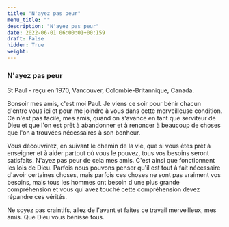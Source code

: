 ```yaml
---
title: "N'ayez pas peur"
menu_title: ""
description: "N'ayez pas peur"
date: 2022-06-01 06:00:01+00:159
draft: False
hidden: True
weight:
---
```

### N'ayez pas peur

St Paul - reçu en 1970, Vancouver, Colombie-Britannique, Canada.

Bonsoir mes amis, c'est moi Paul. Je viens ce soir pour bénir chacun d'entre vous ici et pour me joindre à vous dans cette merveilleuse condition. Ce n'est pas facile, mes amis, quand on s'avance en tant que serviteur de Dieu et que l'on est prêt à abandonner et à renoncer à beaucoup de choses que l'on a trouvées nécessaires à son bonheur.

Vous découvrirez, en suivant le chemin de la vie, que si vous êtes prêt à enseigner et à aider partout où vous le pouvez, tous vos besoins seront satisfaits. N'ayez pas peur de cela mes amis. C'est ainsi que fonctionnent les lois de Dieu. Parfois nous pouvons penser qu'il est tout à fait nécessaire d'avoir certaines choses, mais parfois ces choses ne sont pas vraiment vos besoins, mais tous les hommes ont besoin d'une plus grande compréhension et vous qui avez touché cette compréhension devez répandre ces vérités.

Ne soyez pas craintifs, allez de l'avant et faites ce travail merveilleux, mes amis. Que Dieu vous bénisse tous.
